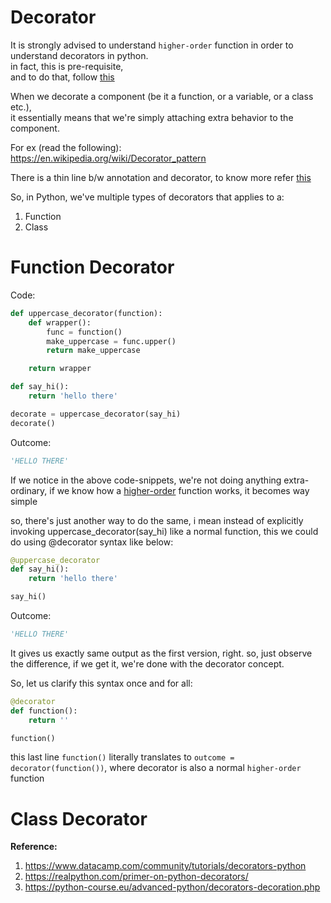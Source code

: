 # Decorator

It is strongly advised to understand `higher-order` function in order to understand decorators in python.  
in fact, this is pre-requisite,  
and to do that, follow [this](https://github.com/TheCodeCache/Python/blob/master/First-Class%20Functions.md)  

When we decorate a component (be it a function, or a variable, or a class etc.),  
it essentially means that we're simply attaching extra behavior to the component.  

For ex (read the following):  
https://en.wikipedia.org/wiki/Decorator_pattern  

There is a thin line b/w annotation and decorator, to know more refer [this](https://stackoverflow.com/a/37317724/6842300)  

So, in Python, we've multiple types of decorators that applies to a:
1. Function
2. Class

# Function Decorator
Code:  
```python
def uppercase_decorator(function):
    def wrapper():
        func = function()
        make_uppercase = func.upper()
        return make_uppercase

    return wrapper
```
```python
def say_hi():
    return 'hello there'

decorate = uppercase_decorator(say_hi)
decorate()
```
Outcome:  
```python
'HELLO THERE'
```
If we notice in the above code-snippets, we're not doing anything extra-ordinary, if we know how a [higher-order](https://github.com/TheCodeCache/Python/blob/master/First-Class%20Functions.md) function works, it becomes way simple  

so, there's just another way to do the same, i mean instead of explicitly invoking uppercase_decorator(say_hi) like a normal function, this we could do using @decorator syntax like below:  

```python
@uppercase_decorator
def say_hi():
    return 'hello there'

say_hi()
```
Outcome:  
```python
'HELLO THERE'
```
It gives us exactly same output as the first version, right. so, just observe the difference, if we get it, we're done with the decorator concept.   

So, let us clarify this syntax once and for all:  
```python
@decorator
def function():
    return ''

function()
```
this last line `function()` literally translates to `outcome = decorator(function())`, where decorator is also a normal `higher-order` function  


# Class Decorator


**Reference:**  
1. https://www.datacamp.com/community/tutorials/decorators-python
2. https://realpython.com/primer-on-python-decorators/
3. https://python-course.eu/advanced-python/decorators-decoration.php
